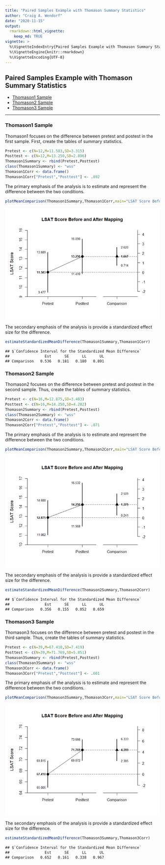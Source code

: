 ```yaml
---
title: "Paired Samples Example with Thomason Summary Statistics"
author: "Craig A. Wendorf"
date: "2020-11-15"
output: 
  rmarkdown::html_vignette:
    keep_md: TRUE
vignette: >
  %\VignetteIndexEntry{Paired Samples Example with Thomason Summary Statistics}
  %\VignetteEngine{knitr::rmarkdown}
  %\VignetteEncoding{UTF-8}
---
```






## Paired Samples Example with Thomason Summary Statistics

- [Thomason1 Sample](#thomason1-sample)
- [Thomason2 Sample](#thomason2-sample)
- [Thomason3 Sample](#thomason3-sample)

---

### Thomason1 Sample

Thomason1 focuses on the difference between pretest and postest in the first sample. First, create the tables of summary statistics.


```r
Pretest <- c(N=12,M=11.583,SD=3.315)
Posttest <- c(N=12,M=13.250,SD=2.896)
Thomason1Summary <- rbind(Pretest,Posttest)
class(Thomason1Summary) <- "wss"
Thomason1Corr <- data.frame()
Thomason1Corr["Pretest","Posttest"] <- .892
```

The primary emphasis of the analysis is to estimate and represent the difference between the two conditions.


```r
plotMeanComparison(Thomason1Summary,Thomason1Corr,main="LSAT Score Before and After Mapping",ylab="LSAT Score")
```

![](figures/Thomason1-Comparison-1.png)<!-- -->

The secondary emphasis of the analysis is provide a standardized effect size for the difference.


```r
estimateStandardizedMeanDifference(Thomason1Summary,Thomason1Corr)
```

```
## $`Confidence Interval for the Standardized Mean Difference`
##                Est      SE      LL      UL
## Comparison   0.536   0.181   0.180   0.891
```

### Thomason2 Sample

Thomason2 focuses on the difference between pretest and postest in the second sample. Thus, create the tables of summary statistics.


```r
Pretest <- c(N=16,M=12.875,SD=3.403)
Posttest <- c(N=16,M=14.250,SD=4.282)
Thomason2Summary <- rbind(Pretest,Posttest)
class(Thomason2Summary) <- "wss"
Thomason2Corr <- data.frame()
Thomason2Corr["Pretest","Posttest"] <- .871
```

The primary emphasis of the analysis is to estimate and represent the difference between the two conditions.


```r
plotMeanComparison(Thomason2Summary,Thomason2Corr,main="LSAT Score Before and After Mapping",ylab="LSAT Score")
```

![](figures/Thomason2-Comparison-1.png)<!-- -->

The secondary emphasis of the analysis is provide a standardized effect size for the difference.


```r
estimateStandardizedMeanDifference(Thomason2Summary,Thomason2Corr)
```

```
## $`Confidence Interval for the Standardized Mean Difference`
##                Est      SE      LL      UL
## Comparison   0.356   0.155   0.052   0.659
```

### Thomason3 Sample

Thomason3 focuses on the difference between pretest and postest in the third sample. Thus, create the tables of summary statistics.


```r
Pretest <- c(N=39,M=67.410,SD=7.419)
Posttest <- c(N=39,M=71.769,SD=5.851)
Thomason3Summary <- rbind(Pretest,Posttest)
class(Thomason3Summary) <- "wss"
Thomason3Corr <- data.frame()
Thomason3Corr["Pretest","Posttest"] <- .601
```

The primary emphasis of the analysis is to estimate and represent the difference between the two conditions.


```r
plotMeanComparison(Thomason3Summary,Thomason3Corr,main="LSAT Score Before and After Mapping",ylab="LSAT Score")
```

![](figures/Thomason3-Comparison-1.png)<!-- -->

The secondary emphasis of the analysis is provide a standardized effect size for the difference.


```r
estimateStandardizedMeanDifference(Thomason3Summary,Thomason3Corr)
```

```
## $`Confidence Interval for the Standardized Mean Difference`
##                Est      SE      LL      UL
## Comparison   0.652   0.161   0.338   0.967
```
